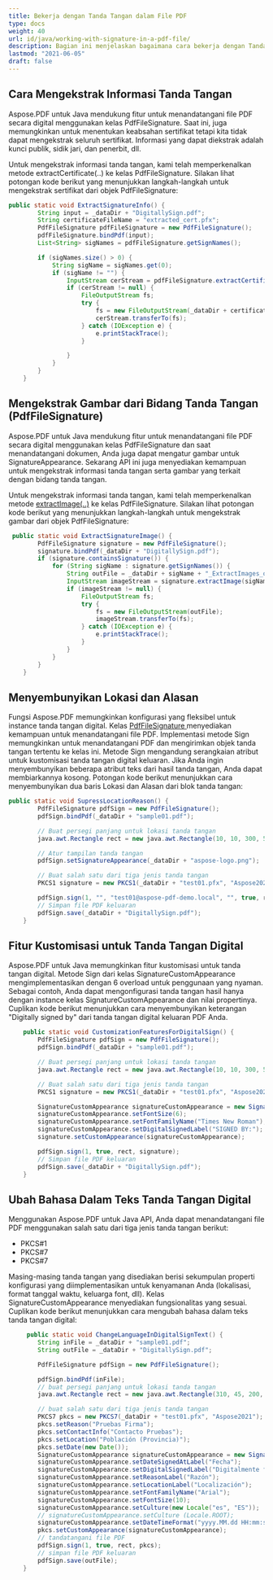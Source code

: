 ```yaml
---
title: Bekerja dengan Tanda Tangan dalam File PDF
type: docs
weight: 40
url: id/java/working-with-signature-in-a-pdf-file/
description: Bagian ini menjelaskan bagaimana cara bekerja dengan Tanda Tangan dalam File PDF menggunakan kelas PdfFileSignature.
lastmod: "2021-06-05"
draft: false
---
```


## Cara Mengekstrak Informasi Tanda Tangan

Aspose.PDF untuk Java mendukung fitur untuk menandatangani file PDF secara digital menggunakan kelas PdfFileSignature. Saat ini, juga memungkinkan untuk menentukan keabsahan sertifikat tetapi kita tidak dapat mengekstrak seluruh sertifikat. Informasi yang dapat diekstrak adalah kunci publik, sidik jari, dan penerbit, dll.

Untuk mengekstrak informasi tanda tangan, kami telah memperkenalkan metode extractCertificate(..) ke kelas PdfFileSignature. Silakan lihat potongan kode berikut yang menunjukkan langkah-langkah untuk mengekstrak sertifikat dari objek PdfFileSignature:

```java
public static void ExtractSignatureInfo() {
        String input = _dataDir + "DigitallySign.pdf";
        String certificateFileName = "extracted_cert.pfx";
        PdfFileSignature pdfFileSignature = new PdfFileSignature();
        pdfFileSignature.bindPdf(input);
        List<String> sigNames = pdfFileSignature.getSignNames();

        if (sigNames.size() > 0) {
            String sigName = sigNames.get(0);
            if (sigName != "") {
                InputStream cerStream = pdfFileSignature.extractCertificate(sigName);
                if (cerStream != null) {
                    FileOutputStream fs;
                    try {
                        fs = new FileOutputStream(_dataDir + certificateFileName);
                        cerStream.transferTo(fs);
                    } catch (IOException e) {
                        e.printStackTrace();
                    }

                }
            }
        }
    }
```


## Mengekstrak Gambar dari Bidang Tanda Tangan (PdfFileSignature)

Aspose.PDF untuk Java mendukung fitur untuk menandatangani file PDF secara digital menggunakan kelas PdfFileSignature dan saat menandatangani dokumen, Anda juga dapat mengatur gambar untuk SignatureAppearance. Sekarang API ini juga menyediakan kemampuan untuk mengekstrak informasi tanda tangan serta gambar yang terkait dengan bidang tanda tangan.

Untuk mengekstrak informasi tanda tangan, kami telah memperkenalkan metode [extractImage(..)](https://reference.aspose.com/pdf/java/com.aspose.pdf.facades/PdfFileSignature#extractImage-java.lang.String-) ke kelas PdfFileSignature. Silakan lihat potongan kode berikut yang menunjukkan langkah-langkah untuk mengekstrak gambar dari objek PdfFileSignature:

```java
 public static void ExtractSignatureImage() {
        PdfFileSignature signature = new PdfFileSignature();
        signature.bindPdf(_dataDir + "DigitallySign.pdf");
        if (signature.containsSignature()) {
            for (String sigName : signature.getSignNames()) {
                String outFile = _dataDir + sigName + "_ExtractImages_out.jpg";
                InputStream imageStream = signature.extractImage(sigName);
                if (imageStream != null) {
                    FileOutputStream fs;
                    try {
                        fs = new FileOutputStream(outFile);
                        imageStream.transferTo(fs);
                    } catch (IOException e) {
                        e.printStackTrace();
                    }
                }
            }
        }
    }
```


## Menyembunyikan Lokasi dan Alasan

Fungsi Aspose.PDF memungkinkan konfigurasi yang fleksibel untuk instance tanda tangan digital. Kelas [PdfFileSignature ](https://reference.aspose.com/pdf/java/com.aspose.pdf.facades/PdfFileSignature) menyediakan kemampuan untuk menandatangani file PDF. Implementasi metode Sign memungkinkan untuk menandatangani PDF dan mengirimkan objek tanda tangan tertentu ke kelas ini. Metode Sign mengandung serangkaian atribut untuk kustomisasi tanda tangan digital keluaran. Jika Anda ingin menyembunyikan beberapa atribut teks dari hasil tanda tangan, Anda dapat membiarkannya kosong. Potongan kode berikut menunjukkan cara menyembunyikan dua baris Lokasi dan Alasan dari blok tanda tangan:

```java
public static void SupressLocationReason() {
        PdfFileSignature pdfSign = new PdfFileSignature();
        pdfSign.bindPdf(_dataDir + "sample01.pdf");

        // Buat persegi panjang untuk lokasi tanda tangan
        java.awt.Rectangle rect = new java.awt.Rectangle(10, 10, 300, 50);

        // Atur tampilan tanda tangan
        pdfSign.setSignatureAppearance(_dataDir + "aspose-logo.png");

        // Buat salah satu dari tiga jenis tanda tangan
        PKCS1 signature = new PKCS1(_dataDir + "test01.pfx", "Aspose2021"); // PKCS#1

        pdfSign.sign(1, "", "test01@aspose-pdf-demo.local", "", true, rect, signature);
        // Simpan file PDF keluaran
        pdfSign.save(_dataDir + "DigitallySign.pdf");
    }
```


## Fitur Kustomisasi untuk Tanda Tangan Digital

Aspose.PDF untuk Java memungkinkan fitur kustomisasi untuk tanda tangan digital. Metode Sign dari kelas SignatureCustomAppearance mengimplementasikan dengan 6 overload untuk penggunaan yang nyaman. Sebagai contoh, Anda dapat mengonfigurasi tanda tangan hasil hanya dengan instance kelas SignatureCustomAppearance dan nilai propertinya. Cuplikan kode berikut menunjukkan cara menyembunyikan keterangan "Digitally signed by" dari tanda tangan digital keluaran PDF Anda.

```java
    public static void CustomizationFeaturesForDigitalSign() {
        PdfFileSignature pdfSign = new PdfFileSignature();
        pdfSign.bindPdf(_dataDir + "sample01.pdf");

        // Buat persegi panjang untuk lokasi tanda tangan
        java.awt.Rectangle rect = new java.awt.Rectangle(10, 10, 300, 50);

        // Buat salah satu dari tiga jenis tanda tangan
        PKCS1 signature = new PKCS1(_dataDir + "test01.pfx", "Aspose2021"); // PKCS#1

        SignatureCustomAppearance signatureCustomAppearance = new SignatureCustomAppearance();
        signatureCustomAppearance.setFontSize(6);
        signatureCustomAppearance.setFontFamilyName("Times New Roman");
        signatureCustomAppearance.setDigitalSignedLabel("SIGNED BY:");
        signature.setCustomAppearance(signatureCustomAppearance);

        pdfSign.sign(1, true, rect, signature);
        // Simpan file PDF keluaran
        pdfSign.save(_dataDir + "DigitallySign.pdf");
    }
```


## Ubah Bahasa Dalam Teks Tanda Tangan Digital

Menggunakan Aspose.PDF untuk Java API, Anda dapat menandatangani file PDF menggunakan salah satu dari tiga jenis tanda tangan berikut:

- PKCS#1
- PKCS#7
- PKCS#7

Masing-masing tanda tangan yang disediakan berisi sekumpulan properti konfigurasi yang diimplementasikan untuk kenyamanan Anda (lokalisasi, format tanggal waktu, keluarga font, dll). Kelas SignatureCustomAppearance menyediakan fungsionalitas yang sesuai. Cuplikan kode berikut menunjukkan cara mengubah bahasa dalam teks tanda tangan digital:

```java
     public static void ChangeLanguageInDigitalSignText() {
        String inFile = _dataDir + "sample01.pdf";
        String outFile = _dataDir + "DigitallySign.pdf";

        PdfFileSignature pdfSign = new PdfFileSignature();

        pdfSign.bindPdf(inFile);
        // buat persegi panjang untuk lokasi tanda tangan
        java.awt.Rectangle rect = new java.awt.Rectangle(310, 45, 200, 50);

        // buat salah satu dari tiga jenis tanda tangan
        PKCS7 pkcs = new PKCS7(_dataDir + "test01.pfx", "Aspose2021");
        pkcs.setReason("Pruebas Firma");
        pkcs.setContactInfo("Contacto Pruebas");
        pkcs.setLocation("Población (Provincia)");
        pkcs.setDate(new Date());
        SignatureCustomAppearance signatureCustomAppearance = new SignatureCustomAppearance();
        signatureCustomAppearance.setDateSignedAtLabel("Fecha");
        signatureCustomAppearance.setDigitalSignedLabel("Digitalmente firmado por");
        signatureCustomAppearance.setReasonLabel("Razón");
        signatureCustomAppearance.setLocationLabel("Localización");
        signatureCustomAppearance.setFontFamilyName("Arial");
        signatureCustomAppearance.setFontSize(10);
        signatureCustomAppearance.setCulture(new Locale("es", "ES"));
        // signatureCustomAppearance.setCulture (Locale.ROOT);
        signatureCustomAppearance.setDateTimeFormat("yyyy.MM.dd HH:mm:ss");
        pkcs.setCustomAppearance(signatureCustomAppearance);
        // tandatangani file PDF
        pdfSign.sign(1, true, rect, pkcs);
        // simpan file PDF keluaran
        pdfSign.save(outFile);
    }
```